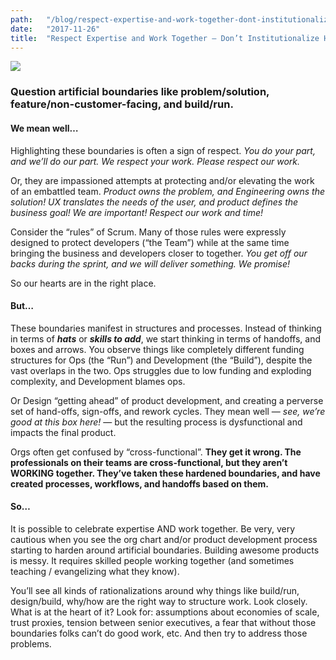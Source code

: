 ```yaml
---
path:	"/blog/respect-expertise-and-work-together-dont-institutionalize-handoffs"
date:	"2017-11-26"
title:	"Respect Expertise and Work Together — Don’t Institutionalize Handoffs"
---
```


![](/images/1*TjZonh7kkm2IOEpIk7T0BA@2x.jpeg)

### Question artificial boundaries like problem/solution, feature/non-customer-facing, and build/run.

#### We mean well…

Highlighting these boundaries is often a sign of respect. *You do your part, and we’ll do our part. We respect your work. Please respect our work.*

Or, they are impassioned attempts at protecting and/or elevating the work of an embattled team. *Product owns the problem, and Engineering owns the solution! UX translates the needs of the user, and product defines the business goal! We are important! Respect our work and time!*

Consider the “rules” of Scrum. Many of those rules were expressly designed to protect developers (“the Team”) while at the same time bringing the business and developers closer to together. *You get off our backs during the sprint, and we will deliver something. We promise!*

So our hearts are in the right place.

#### But…

These boundaries manifest in structures and processes. Instead of thinking in terms of ***hats*** or ***skills to add***, we start thinking in terms of handoffs, and boxes and arrows. You observe things like completely different funding structures for Ops (the “Run”) and Development (the “Build”), despite the vast overlaps in the two. Ops struggles due to low funding and exploding complexity, and Development blames ops.

Or Design “getting ahead” of product development, and creating a perverse set of hand-offs, sign-offs, and rework cycles. They mean well — *see, we’re good at this box here!* — but the resulting process is dysfunctional and impacts the final product.

Orgs often get confused by “cross-functional”. **They get it wrong. The professionals on their teams are cross-functional, but they aren’t WORKING together. They’ve taken these hardened boundaries, and have created processes, workflows, and handoffs based on them.**

#### So…

It is possible to celebrate expertise AND work together. Be very, very cautious when you see the org chart and/or product development process starting to harden around artificial boundaries. Building awesome products is messy. It requires skilled people working together (and sometimes teaching / evangelizing what they know).

You’ll see all kinds of rationalizations around why things like build/run, design/build, why/how are the right way to structure work. Look closely. What is at the heart of it? Look for: assumptions about economies of scale, trust proxies, tension between senior executives, a fear that without those boundaries folks can’t do good work, etc. And then try to address those problems.


